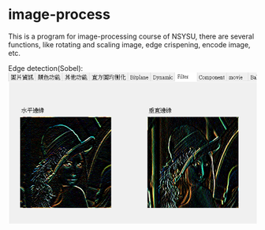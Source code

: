 # image-process

This is a program for image-processing course of NSYSU, there are several functions, like rotating and scaling image, edge crispening, encode image, etc.

Edge detection(Sobel):
![image](https://github.com/Kai-how/image-process/blob/main/Demo/Sobel.PNG)
